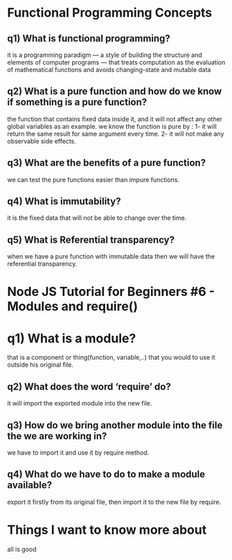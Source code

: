 # Functional Programming Concepts
## q1) What is functional programming?

it is a programming paradigm — a style of building the structure and elements of computer programs — that treats computation as the evaluation of mathematical functions and avoids changing-state and mutable data

## q2) What is a pure function and how do we know if something is a pure function?

the function that contains fixed data inside it, and it will not affect any other global variables as an example.
we know the function is pure by : 1- it will return the same result for same argument every time. 2- it will not make any observable side effects.

## q3) What are the benefits of a pure function?

we can test the pure functions easier than impure functions.

## q4) What is immutability?

it is the fixed data that will not be able to change over the time.

## q5) What is Referential transparency?

when we have a pure function with immutable data then we will have the referential transparency.

# Node JS Tutorial for Beginners #6 - Modules and require()
# q1) What is a module?

that is a component or thing(function, variable,..) that you would to use it outside his original file.

## q2) What does the word ‘require’ do?

it will import the exported module into the new file.

## q3) How do we bring another module into the file the we are working in?

we have to import it and use it by require method.

## q4) What do we have to do to make a module available?

export it firstly from its original file, then import it to the new file by require.

# Things I want to know more about
all is good
